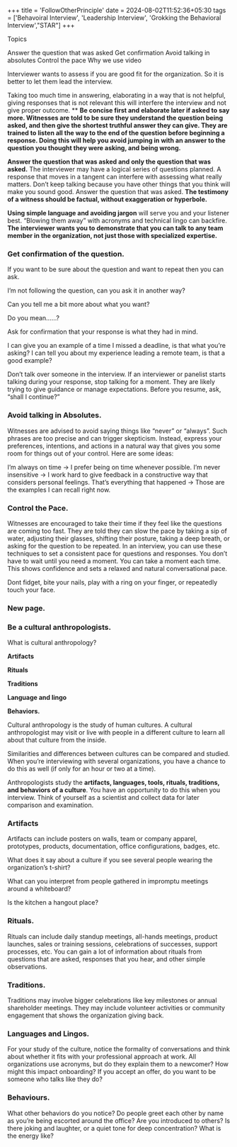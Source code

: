 +++
title = 'FollowOtherPrinciple'
date = 2024-08-02T11:52:36+05:30
tags = ['Behavoiral Interview', 'Leadership Interview', 'Grokking the Behavioral Interview',"STAR"]
+++


Topics

Answer the question that was asked
Get confirmation
Avoid talking in absolutes
Control the pace
Why we use video

Interviewer wants to assess if you are good fit for the organization. So it is better to let them lead the interview.

Taking too much time in answering, elaborating in a way that is not helpful, giving responses that is not relevant this will interfere the interview and not give proper outcome.
**
**Be concise first and elaborate later if asked to say more. Witnesses are told to be sure they understand the question being asked, and then give the shortest truthful answer they can give. They are trained to listen all the way to the end of the question before beginning a response. Doing this will help you avoid jumping in with an answer to the question you thought they were asking, and being wrong.**

**Answer the question that was asked and only the question that was asked.** The interviewer may have a logical series of questions planned. A response that moves in a tangent can interfere with assessing what really matters. Don’t keep talking because you have other things that you think will make you sound good. Answer the question that was asked.
**The testimony of a witness should be factual, without exaggeration or hyperbole.**

**Using simple language and avoiding jargon** will serve you and your listener best. “Blowing them away” with acronyms and technical lingo can backfire.
**The interviewer wants you to demonstrate that you can talk to any team member in the organization, not just those with specialized expertise.**

### Get confirmation of the question.

If you want to be sure about the question and want to repeat then you can ask.

I’m not following the question, can you ask it in another way?

Can you tell me a bit more about what you want?

Do you mean……?

Ask for confirmation that your response is what they had in mind.

I can give you an example of a time I missed a deadline, is that what you’re asking?
I can tell you about my experience leading a remote team, is that a good example?

Don’t talk over someone in the interview. If an interviewer or panelist starts talking during your response, stop talking for a moment. They are likely trying to give guidance or manage expectations. Before you resume, ask, “shall I continue?”

### Avoid talking in Absolutes.

Witnesses are advised to avoid saying things like “never” or “always”. Such phrases are too precise and can trigger skepticism. Instead, express your preferences, intentions, and actions in a natural way that gives you some room for things out of your control. Here are some ideas:

I’m always on time → I prefer being on time whenever possible.
I’m never insensitive → I work hard to give feedback in a constructive way that considers personal feelings.
That’s everything that happened → Those are the examples I can recall right now.

### Control the Pace.

Witnesses are encouraged to take their time if they feel like the questions are coming too fast. They are told they can slow the pace by taking a sip of water, adjusting their glasses, shifting their posture, taking a deep breath, or asking for the question to be repeated. In an interview, you can use these techniques to set a consistent pace for questions and responses. You don’t have to wait until you need a moment. You can take a moment each time. This shows confidence and sets a relaxed and natural conversational pace.

Dont fidget, bite your nails, play with a ring on your finger, or repeatedly touch your face.

### New page.

### Be a cultural anthropologists.

What is cultural anthropology?

**Artifacts**

**Rituals**

**Traditions**

**Language and lingo**

**Behaviors.**

Cultural anthropology is the study of human cultures. A cultural anthropologist may visit or live with people in a different culture to learn all about that culture from the inside.

Similarities and differences between cultures can be compared and studied. When you’re interviewing with several organizations, you have a chance to do this as well (if only for an hour or two at a time).

Anthropologists study the **artifacts, languages, tools, rituals, traditions, and behaviors of a culture**. You have an opportunity to do this when you interview. Think of yourself as a scientist and collect data for later comparison and examination.

### Artifacts

Artifacts can include posters on walls, team or company apparel, prototypes, products, documentation, office configurations, badges, etc.

What does it say about a culture if you see several people wearing the organization’s t-shirt?

What can you interpret from people gathered in impromptu meetings around a whiteboard?

Is the kitchen a hangout place?

### Rituals.

Rituals can include daily standup meetings, all-hands meetings, product launches, sales or training sessions, celebrations of successes, support processes, etc. You can gain a lot of information about rituals from questions that are asked, responses that you hear, and other simple observations.

### Traditions.

Traditions may involve bigger celebrations like key milestones or annual shareholder meetings. They may include volunteer activities or community engagement that shows the organization giving back.

### Languages and Lingos.

For your study of the culture, notice the formality of conversations and think about whether it fits with your professional approach at work. All organizations use acronyms, but do they explain them to a newcomer? How might this impact onboarding? If you accept an offer, do you want to be someone who talks like they do?

### Behaviours.

What other behaviors do you notice? Do people greet each other by name as you’re being escorted around the office? Are you introduced to others? Is there joking and laughter, or a quiet tone for deep concentration? What is the energy like?
